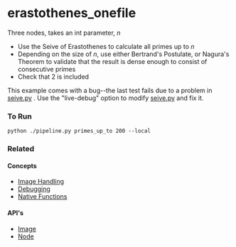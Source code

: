 # erastothenes_onefile

Three nodes, takes an int parameter, _n_
 - Use the Seive of Erastothenes to calculate all primes up to _n_
 - Depending on the size of _n_, use either Bertrand's Postulate, or Nagura's Theorem to validate that the result is dense enough to consist of consecutive primes
 - Check that 2 is included

This example comes with a bug--the last test fails due to a problem in [seive.py](seive.py) .  Use the "live-debug" option to modify [seive.py](seive.py) and fix it.


### To Run

    python ./pipeline.py primes_up_to 200 --local

### Related

#### Concepts

- [Image Handling](https://www.conducto.com/docs/basics/image-handling#using-an-unmodified-image)
- [Debugging](https://www.conducto.com/docs/basics/debugging)
- [Native Functions](https://www.conducto.com/docs/basics/native_functions)

#### API's

- [Image](https://conducto.com/api/docker.html#conducto.Image)
- [Node](https://conducto.com/api/nodes.html)

